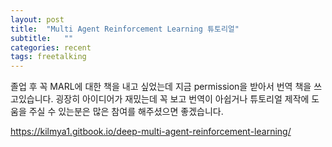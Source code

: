 ```yaml
---
layout: post
title:  "Multi Agent Reinforcement Learning 튜토리얼"
subtitle:   ""
categories: recent
tags: freetalking
---
```

졸업 후 꼭 MARL에 대한 책을 내고 싶었는데 지금 permission을 받아서 번역 책을 쓰고있습니다.
굉장히 아이디어가 재밌는데 꼭 보고 번역이 아쉽거나 튜토리얼 제작에 도움을 주실 수 있는분은 많은 참여를 해주셨으면 좋겠습니다.


https://kilmya1.gitbook.io/deep-multi-agent-reinforcement-learning/


